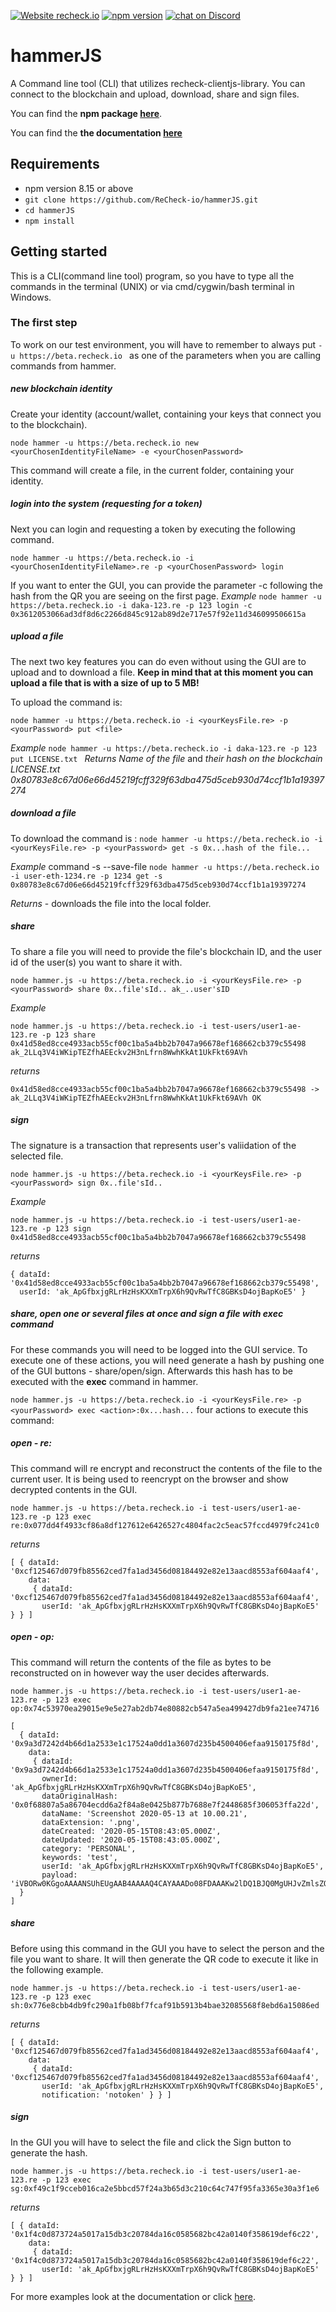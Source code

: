 [![Website recheck.io](https://img.shields.io/badge/Website-recheck.io-brightgreen.svg)](https://recheck.io/) [![npm version](https://badge.fury.io/js/recheck-hammerjs.svg)](https://badge.fury.io/js/recheck-hammerjs) <a href="https://discord.gg/3KwFw72"><img src="https://img.shields.io/discord/675683560673509386?logo=discord" alt="chat on Discord"></a>
# hammerJS
A Command line tool (CLI) that utilizes recheck-clientjs-library. You can connect to the blockchain and upload, download, share and sign files. 

You can find the **npm package [here](https://www.npmjs.com/package/recheck-hammerjs)**.

You can find the **the documentation [here](docs/index.md)**

## Requirements

- npm version 8.15 or above 
- ```git clone https://github.com/ReCheck-io/hammerJS.git```
- ```cd hammerJS```
- ```npm install ```


## Getting started 
This is a CLI(command line tool) program, so you have to type all the commands in the terminal (UNIX) or via cmd/cygwin/bash terminal in Windows.  

### The first step 

To work on our test environment, you will have to remember to always put ```-u https://beta.recheck.io ``` as one of the parameters when you are calling commands from hammer. 

##### new blockchain identity
Create your identity (account/wallet, containing your keys that connect you to the blockchain).

```node hammer -u https://beta.recheck.io new <yourChosenIdentityFileName> -e <yourChosenPassword>```

This command will create a file, in the current folder, containing your identity. 

##### login into the system (requesting for a token)

Next you can login and requesting a token by executing the following command. 

``` node hammer -u https://beta.recheck.io -i <yourChosenIdentityFileName>.re -p <yourChosenPassword> login ```

If you want to enter the GUI, you can provide the parameter -c following the hash from the QR you are seeing on the first page. 
_Example_
``` node hammer -u https://beta.recheck.io -i daka-123.re -p 123 login -c 0x3612053066ad3df8d6c2266d845c912ab89d2e717e57f92e11d346099506615a ```

##### upload a file

The next two key features you can do even without using the GUI are to upload and to download a file. __Keep in mind that at this moment you can upload a file that is with a size of up to 5 MB!__ 

To upload the command is: 

```node hammer -u https://beta.recheck.io -i <yourKeysFile.re> -p <yourPassword> put <file> ```

_Example_
```node hammer -u https://beta.recheck.io -i daka-123.re -p 123 put LICENSE.txt ```
_Returns_
_Name of the file_ and _their hash on the blockchain_
_LICENSE.txt   0x80783e8c67d06e66d45219fcff329f63dba475d5ceb930d74ccf1b1a19397274_

##### download a file 
To download the command is :
```node hammer -u https://beta.recheck.io -i <yourKeysFile.re> -p <yourPassword> get -s 0x...hash of the file...```

_Example_
command -s --save-file
  ```node hammer -u https://beta.recheck.io -i user-eth-1234.re -p 1234 get -s 0x80783e8c67d06e66d45219fcff329f63dba475d5ceb930d74ccf1b1a19397274 ```

  _Returns_ - downloads the file into the local folder. 

##### share

To share a file you will need to provide the file's blockchain ID, and the user id of the user(s) you want to share it with. 

```node hammer.js -u https://beta.recheck.io -i <yourKeysFile.re> -p <yourPassword> share 0x..file'sId.. ak_..user'sID```

_Example_

```
node hammer.js -u https://beta.recheck.io -i test-users/user1-ae-123.re -p 123 share 0x41d58ed8cce4933acb55cf00c1ba5a4bb2b7047a96678ef168662cb379c55498 ak_2LLq3V4iWKipTEZfhAEEckv2H3nLfrn8WwhKkAt1UkFkt69AVh
```
_returns_
```
0x41d58ed8cce4933acb55cf00c1ba5a4bb2b7047a96678ef168662cb379c55498 -> ak_2LLq3V4iWKipTEZfhAEEckv2H3nLfrn8WwhKkAt1UkFkt69AVh OK
```

##### sign 

The signature is a transaction that represents user's valiidation of the selected file.

```node hammer.js -u https://beta.recheck.io -i <yourKeysFile.re> -p <yourPassword> sign 0x..file'sId..```

_Example_
```
node hammer.js -u https://beta.recheck.io -i test-users/user1-ae-123.re -p 123 sign 0x41d58ed8cce4933acb55cf00c1ba5a4bb2b7047a96678ef168662cb379c55498 
```

_returns_
```
{ dataId: '0x41d58ed8cce4933acb55cf00c1ba5a4bb2b7047a96678ef168662cb379c55498',
  userId: 'ak_ApGfbxjgRLrHzHsKXXmTrpX6h9QvRwTfC8GBKsD4ojBapKoE5' }
```

##### share, open one or several files at once and sign a file with exec command
For these commands you will need to be logged into the GUI service. To execute one of these actions, you will need generate a hash by pushing one of the GUI buttons - share/open/sign. Afterwards this hash has to be executed with the __exec__ command in hammer.

```node hammer.js -u https://beta.recheck.io -i <yourKeysFile.re> -p <yourPassword> exec <action>:0x...hash...```
four actions to execute this command: 

##### open - re:  

This command will re encrypt and reconstruct the contents of the file to the current user. It is being used to reencrypt on the browser and show decrypted contents in the GUI.

```node hammer.js -u https://beta.recheck.io -i test-users/user1-ae-123.re -p 123 exec re:0x077dd4f4933cf86a8df127612e6426527c4804fac2c5eac57fccd4979fc241c0```

_returns_
```
[ { dataId: '0xcf125467d079fb85562ced7fa1ad3456d08184492e82e13aacd8553af604aaf4',
    data: 
     { dataId: '0xcf125467d079fb85562ced7fa1ad3456d08184492e82e13aacd8553af604aaf4',
       userId: 'ak_ApGfbxjgRLrHzHsKXXmTrpX6h9QvRwTfC8GBKsD4ojBapKoE5' } } ]
```
##### open - op:

This command will return the contents of the file as bytes to be reconstructed on in however way the user decides afterwards. 


```node hammer.js -u https://beta.recheck.io -i test-users/user1-ae-123.re -p 123 exec op:0x74c53970ea29015e9e5e27ab2db74e80882cb547a5ea499427db9fa21ee74716```

```
[ 
  { dataId: '0x9a3d7242d4b66d1a2533e1c17524a0dd1a3607d235b4500406efaa9150175f8d',
    data: 
     { dataId: '0x9a3d7242d4b66d1a2533e1c17524a0dd1a3607d235b4500406efaa9150175f8d',
       ownerId: 'ak_ApGfbxjgRLrHzHsKXXmTrpX6h9QvRwTfC8GBKsD4ojBapKoE5',
       dataOriginalHash: '0x0f68807a5a86704ecdd6a2f84a8e0425b877b7688e7f2448685f306053ffa22d',
       dataName: 'Screenshot 2020-05-13 at 10.00.21',
       dataExtension: '.png',
       dateCreated: '2020-05-15T08:43:05.000Z',
       dateUpdated: '2020-05-15T08:43:05.000Z',
       category: 'PERSONAL',
       keywords: 'test',
       userId: 'ak_ApGfbxjgRLrHzHsKXXmTrpX6h9QvRwTfC8GBKsD4ojBapKoE5',
       payload: 'iVBORw0KGgoAAAANSUhEUgAAB4AAAAQ4CAYAAADo08FDAAAKw2lDQ1BJQ0MgUHJvZmlsZQAASImVlwdUU+kSgP970xstAQEpoYYivYOU0EPvzUZIAgklxoQgYlfEFVwLKiKgruiiiIKrUsSGWLAtCkqxbpBFRV0XC6Ci8i7w...,}
  }
]
```

##### share

Before using this command in the GUI you have to select the person and the file you want to share. It will then generate the QR code to execute it like in the following example. 

```node hammer.js -u https://beta.recheck.io -i test-users/user1-ae-123.re -p 123 exec sh:0x776e8cbb4db9fc290a1fb08bf7fcaf91b5913b4bae32085568f8ebd6a15086ed```

_returns_

```
[ { dataId: '0xcf125467d079fb85562ced7fa1ad3456d08184492e82e13aacd8553af604aaf4',
    data: 
     { dataId: '0xcf125467d079fb85562ced7fa1ad3456d08184492e82e13aacd8553af604aaf4',
       userId: 'ak_ApGfbxjgRLrHzHsKXXmTrpX6h9QvRwTfC8GBKsD4ojBapKoE5',
       notification: 'notoken' } } ]
```
##### sign

In the GUI you will have to select the file and click the Sign button to generate the hash. 

```node hammer.js -u https://beta.recheck.io -i test-users/user1-ae-123.re -p 123 exec sg:0xf49c1f9cceb016ca2e5bbcd57f24a3b65d3c210c64c747f95fa3365e30a3f1e6```

_returns_

```
[ { dataId: '0x1f4c0d873724a5017a15db3c20784da16c0585682bc42a0140f358619def6c22',
    data: 
     { dataId: '0x1f4c0d873724a5017a15db3c20784da16c0585682bc42a0140f358619def6c22',
       userId: 'ak_ApGfbxjgRLrHzHsKXXmTrpX6h9QvRwTfC8GBKsD4ojBapKoE5' } } ]
```

For more examples look at the documentation or click [here](docs/Examples.md).
